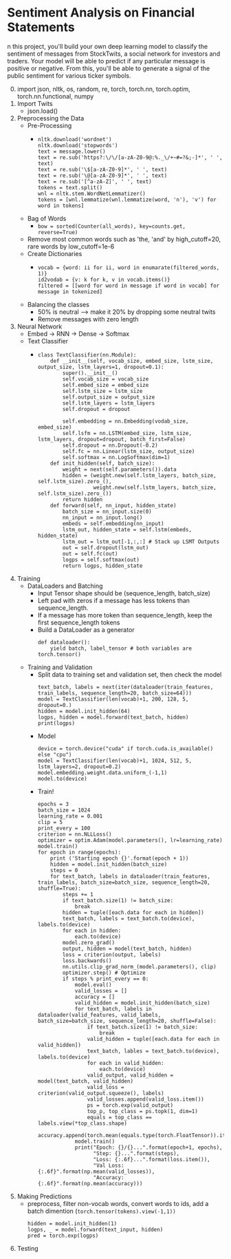 # Sentiment Analysis on Financial Statements

n this project, you'll build your own deep learning model to classify the sentiment of messages from StockTwits, a social network for investors and traders. Your model will be able to predict if any particular message is positive or negative. From this, you'll be able to generate a signal of the public sentiment for various ticker symbols.


0. import json, nltk, os, random, re, torch, torch.nn, torch.optim, torch.nn.functional, numpy
1. Import Twits
    * json.load()
2. Preprocessing the Data
    * Pre-Processing
      * ```
        nltk.download('wordnet')
        nltk.download('stopwords')
        text = message.lower()
        text = re.sub('https?:\/\/[a-zA-Z0-9@:%._\/+~#=?&;-]*', ' ', text)
        text = re.sub('\$[a-zA-Z0-9]*', ' ', text)
        text = re.sub('\@[a-zA-Z0-9]*', ' ', text)
        text = re.sub('[^a-zA-Z]', ' ', text)
        tokens = text.split()
        wnl = nltk.stem.WordNetLemmatizer()
        tokens = [wnl.lemmatize(wnl.lemmatize(word, 'n'), 'v') for word in tokens]
    * Bag of Words
      * `bow = sorted(Counter(all_words), key=counts.get, reverse=True)`
    * Remove most common words such as 'the, 'and' by high_cutoff=20, rare words by low_cutoff=1e-6
    * Create Dictionaries
      * ```
        vocab = {word: ii for ii, word in enumarate(filtered_words, 1)}
        id2vodab = {v: k for k, v in vocab.items()}
        filtered = [[word for word in message if word in vocab] for message in tokenized]
        ```
    * Balancing the classes
      * 50% is neutral --> make it 20% by dropping some neutral twits
      * Remove messages with zero length
3. Neural Network
    * Embed -> RNN -> Dense -> Softmax
    * Text Classifier
      * ```
        class TextClassifier(nn.Module):
            def __init__(self, vocab_size, embed_size, lstm_size, output_size, lstm_layers=1, dropout=0.1):
                super().__init__()
                self.vocab_size = vocab_size
                self.embed_size = embed_size
                self.lstm_size = lstm_size
                self.output_size = output_size
                self.lstm_layers = lstm_layers
                self.dropout = dropout

                self.embedding = nn.Embedding(vodab_size, embed_size)
                self.lsfm = nn.LSTM(embed_size, lstm_size, lstm_layers, dropout=dropout, batch_first=False)
                self.dropout = nn.Dropout(-0.2)
                self.fc = nn.Linear(lstm_size, output_size)
                self.softmax = nn.LogSoftmax(dim=1)
            def init_hidden(self, batch_size):
                weight = next(self.parameters()).data
                hidden = (weight.new(self.lstm_layers, batch_size, self.lstm_size).zero_(),
                          weight.new(self.lstm_layers, batch_size, self.lstm_size).zero_())
                return hidden
            def forward(self, nn_input, hidden_state)
                batch_size = nn_input.size(0)
                nn_input = nn_input.long()
                embeds = self.embedding(nn_input)
                lstm_out, hidden_state = self.lstm(embeds, hidden_state)
                lstm_out = lstm_out[-1,:,:] # Stack up LSMT Outputs
                out = self.dropout(lstm_out)
                out = self.fc(out)
                logps = self.softmax(out)
                return logps, hidden_state
        ```
4. Training
    * DataLoaders and Batching
      * Input Tensor shape should be (sequence_length, batch_size)
      * Left pad with zeros if a message has less tokens than sequence_length.
      * If a message has more token than sequence_length, keep the first sequence_length tokens
      * Build a DataLoader as a generator 
        ```
        def dataloader(): 
            yield batch, label_tensor # both variables are torch.tensor()
        ```
    * Training and Validation
      * Split data to training set and validation set, then check the model
        ```
        text_batch, labels = next(iter(dataloader(train_features, train_labels, sequence_length=20, batch_size=64)))
        model = TextClassifier(len(vocab)+1, 200, 128, 5, dropout=0.)
        hidden = model.init_hidden(64)
        logps, hidden = model.forward(text_batch, hidden)
        print(logps)
        ```
      * Model
        ```
        device = torch.device("cuda" if torch.cuda.is_available() else "cpu")
        model = TextClassifier(len(vocab)+1, 1024, 512, 5, lstm_layers=2, dropout=0.2)
        model.embedding.weight.data.uniform_(-1,1)
        model.to(device)
        ```
      * Train!
        ```
        epochs = 3
        batch_size = 1024
        learning_rate = 0.001
        clip = 5
        print_every = 100
        criterion = nn.NLLLoss()
        optimizer = optim.Adam(model.parameters(), lr=learning_rate)
        model.train()
        for epoch in range(epochs):
            print ('Starting epoch {}'.format(epoch + 1))
            hidden = model.init_hidden(batch_size)
            steps = 0
            for text_batch, labels in dataloader(train_features, train_labels, batch_size=batch_size, sequence_length=20, shuffle=True):
                steps += 1
                if text_batch.size(1) != batch_size:
                    break
                hidden = tuple([each.data for each in hidden])
                text_batch, labels = text_batch.to(device), labels.to(device)
                for each in hidden:
                    each.to(device)
                model.zero_grad()
                output, hidden = model(text_batch, hidden)
                loss = criterion(output, labels)
                loss.backwards()
                nn.utils.clip_grad_norm_(model.parameters(), clip)
                optimizer.step() # Optimize
                if steps % print_every == 0:
                    model.eval()
                    valid_losses = []
                    accuracy = []
                    valid_hidden = model.init_hidden(batch_size)
                    for text_batch, labels in dataloader(valid_features, valid_labels, batch_size=batch_size, sequence_length=20, shuffle=False):
                        if text_batch.size(1) != batch_size:
                            break
                        valid_hidden = tuple([each.data for each in valid_hidden])
                        text_batch, lables = text_batch.to(device), labels.to(device)
                        for each in valid_hidden:
                            each.to(device)
                        valid_output, valid_hidden = model(text_batch, valid_hidden)
                        valid_loss = criterion(valid_output.squeeze(), labels)
                        valid_losses.append(valid_loss.item())
                        ps = torch.exp(valid_output)
                        top_p, top_class = ps.topk(1, dim=1)
                        equals = top_class == labels.view(*top_class.shape)
                        accuracy.append(torch.mean(equals.type(torch.FloatTensor)).item())
                    model.train()
                    print("Epoch: {}/{}...".format(epoch+1, epochs),
                          "Step: {}...".format(steps),
                          "Loss: {:.6f}...".format(loss.item()),
                          "Val Loss: {:.6f}".format(np.mean(valid_losses)),
                          "Accuracy: {:.6f}".format(np.mean(accuracy)))
        ```
5. Making Predictions
    * preprocess, filter non-vocab words, convert words to ids, add a batch dimention (`torch.tensor(tokens).view(-1,1))`
        ```
        hidden = model.init_hidden(1)
        logps, _ = model.forward(text_input, hidden)
        pred = torch.exp(logps)
        ```
6. Testing
